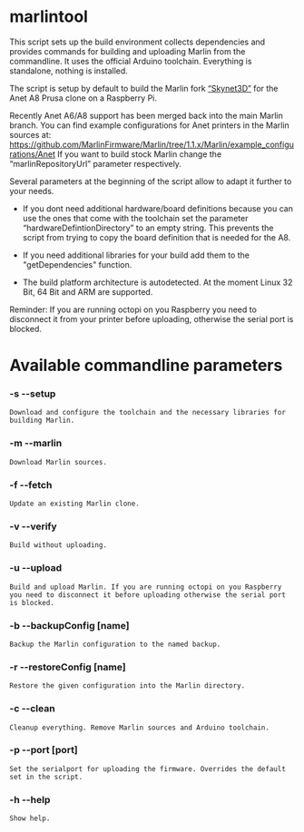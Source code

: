 # marlintool

This script sets up the build environment collects dependencies and provides commands for building and uploading Marlin from the commandline. It uses the official Arduino toolchain. Everything is standalone, nothing is installed.

The script is setup by default to build the Marlin fork [“Skynet3D”](https://github.com/SkyNet3D/Marlin) for the Anet A8 Prusa clone on a Raspberry Pi.

Recently Anet A6/A8 support has been merged back into the main Marlin branch. You can find example configurations for Anet printers in the Marlin sources at: https://github.com/MarlinFirmware/Marlin/tree/1.1.x/Marlin/example_configurations/Anet
If you want to build stock Marlin change the “marlinRepositoryUrl” parameter respectively.

Several parameters at the beginning of the script allow to adapt it further to your needs.

- If you dont need additional hardware/board definitions because you can use the ones that come with the toolchain set the parameter “hardwareDefintionDirectory” to an empty string. This prevents the script from trying to copy the board definition that is needed for the A8.

- If you need additional libraries for your build add them to the "getDependencies" function.

- The build platform architecture is autodetected. At the moment Linux 32 Bit, 64 Bit and ARM are supported.

Reminder: If you are running octopi on you Raspberry you need to disconnect it from your printer before uploading, otherwise the serial port is blocked.



Available commandline parameters
=======================
### -s --setup

	Download and configure the toolchain and the necessary libraries for building Marlin.

### -m --marlin

	Download Marlin sources.

### -f  --fetch
	Update an existing Marlin clone.

### -v --verify

	Build without uploading.

### -u --upload

	Build and upload Marlin. If you are running octopi on you Raspberry
	you need to disconnect it before uploading otherwise the serial port is blocked.

### -b --backupConfig [name]

	Backup the Marlin configuration to the named backup.


### -r --restoreConfig [name]

	Restore the given configuration into the Marlin directory.

### -c --clean

	Cleanup everything. Remove Marlin sources and Arduino toolchain.

### -p --port [port]

	Set the serialport for uploading the firmware. Overrides the default set in the script.

### -h --help

	Show help.
